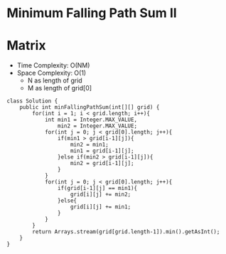 # Minimum Falling Path Sum II
# Matrix
* Time Complexity: O(NM)
* Space Complexity: O(1)
    * N as length of grid
    * M as length of grid[0]
```
class Solution {
    public int minFallingPathSum(int[][] grid) {
        for(int i = 1; i < grid.length; i++){
            int min1 = Integer.MAX_VALUE,
                min2 = Integer.MAX_VALUE;
            for(int j = 0; j < grid[0].length; j++){
                if(min1 > grid[i-1][j]){
                    min2 = min1;
                    min1 = grid[i-1][j];
                }else if(min2 > grid[i-1][j]){
                    min2 = grid[i-1][j];
                }
            }
            for(int j = 0; j < grid[0].length; j++){
                if(grid[i-1][j] == min1){
                    grid[i][j] += min2;
                }else{
                    grid[i][j] += min1;
                }
            }
        }
        return Arrays.stream(grid[grid.length-1]).min().getAsInt();
    }
}
```